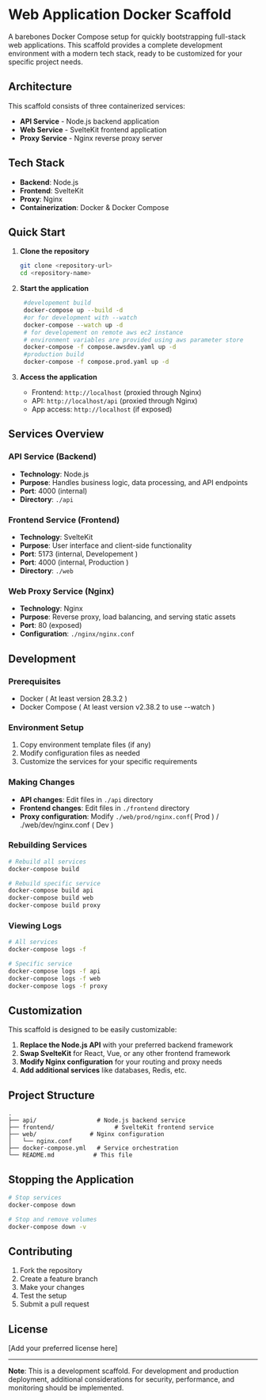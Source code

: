 # Web Application Docker Scaffold

A barebones Docker Compose setup for quickly bootstrapping full-stack web applications. This scaffold provides a complete development environment with a modern tech stack, ready to be customized for your specific project needs.

## Architecture

This scaffold consists of three containerized services:

- **API Service** - Node.js backend application
- **Web Service** - SvelteKit frontend application  
- **Proxy Service** - Nginx reverse proxy server

## Tech Stack

- **Backend**: Node.js
- **Frontend**: SvelteKit
- **Proxy**: Nginx
- **Containerization**: Docker & Docker Compose

## Quick Start

1. **Clone the repository**
   ```bash
   git clone <repository-url>
   cd <repository-name>
   ```

2. **Start the application**
   ```bash
    #developement build
    docker-compose up --build -d
    #or for development with --watch
    docker-compose --watch up -d
    # for developement on remote aws ec2 instance
    # environment variables are provided using aws parameter store
    docker-compose -f compose.awsdev.yaml up -d
    #production build
    docker-compose -f compose.prod.yaml up -d
   ```

3. **Access the application**
   - Frontend: `http://localhost` (proxied through Nginx)
   - API: `http://localhost/api` (proxied through Nginx)
   - App access: `http://localhost` (if exposed)

## Services Overview

### API Service (Backend)
- **Technology**: Node.js
- **Purpose**: Handles business logic, data processing, and API endpoints
- **Port**: 4000 (internal)
- **Directory**: `./api`

### Frontend Service (Frontend)
- **Technology**: SvelteKit
- **Purpose**: User interface and client-side functionality
- **Port**: 5173 (internal, Developement )
- **Port**: 4000 (internal, Production )
- **Directory**: `./web`

### Web Proxy Service (Nginx)
- **Technology**: Nginx
- **Purpose**: Reverse proxy, load balancing, and serving static assets
- **Port**: 80 (exposed)
- **Configuration**: `./nginx/nginx.conf`

## Development

### Prerequisites
- Docker ( At least version 28.3.2 )
- Docker Compose ( At least version v2.38.2 to use --watch )

### Environment Setup
1. Copy environment template files (if any)
2. Modify configuration files as needed
3. Customize the services for your specific requirements

### Making Changes
- **API changes**: Edit files in `./api` directory
- **Frontend changes**: Edit files in `./frontend` directory
- **Proxy configuration**: Modify `./web/prod/nginx.conf`( Prod ) / ./web/dev/nginx.conf ( Dev )

### Rebuilding Services
```bash
# Rebuild all services
docker-compose build

# Rebuild specific service
docker-compose build api
docker-compose build web
docker-compose build proxy
```

### Viewing Logs
```bash
# All services
docker-compose logs -f

# Specific service
docker-compose logs -f api
docker-compose logs -f web
docker-compose logs -f proxy
```

## Customization

This scaffold is designed to be easily customizable:

1. **Replace the Node.js API** with your preferred backend framework
2. **Swap SvelteKit** for React, Vue, or any other frontend framework
3. **Modify Nginx configuration** for your routing and proxy needs
4. **Add additional services** like databases, Redis, etc.

## Project Structure

```
.
├── api/                 # Node.js backend service
├── frontend/                 # SvelteKit frontend service
├── web/               # Nginx configuration
│   └── nginx.conf
├── docker-compose.yml   # Service orchestration
└── README.md           # This file
```

## Stopping the Application

```bash
# Stop services
docker-compose down

# Stop and remove volumes
docker-compose down -v
```

## Contributing

1. Fork the repository
2. Create a feature branch
3. Make your changes
4. Test the setup
5. Submit a pull request

## License

[Add your preferred license here]

---

**Note**: This is a development scaffold. For development and production deployment, additional considerations for security, performance, and monitoring should be implemented.
